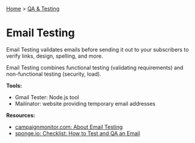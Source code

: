 [Home](../../README.md) > [QA & Testing](./README.md)

# Email Testing

Email Testing validates emails before sending it out to your subscribers to verify links, design, spelling, and more.

Email Testing combines functional testing (validating requirements) and non-functional testing (security, load).

**Tools:**
- Gmail Tester: Node.js tool
- Mailinator: website providing temporary email addresses

**Resources:**
- [campaignmonitor.com: About Email Testing](https://www.campaignmonitor.com/blog/email-marketing/how-email-testing-and-rendering-works-and-why-its-important/)
- [sponge.io: Checklist: How to Test and QA an Email](https://sponge.io/checklist-how-to-test-and-qa-an-email/)
